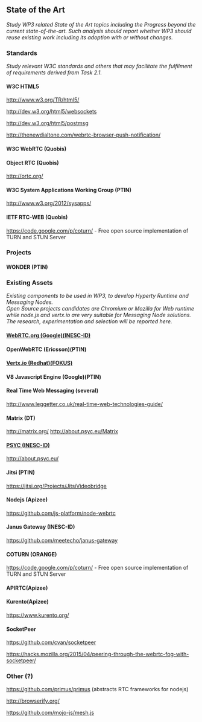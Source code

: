 ## State of the Art

*Study WP3 related State of the Art topics including the Progress beyond the current state-of-the-art. 
Such analysis should report whether WP3 should reuse existing work including its adoption with or without changes.*

### Standards

*Study relevant W3C standards and others that may facilitate the fulfilment of requirements derived from Task 2.1.*

#### W3C HTML5

http://www.w3.org/TR/html5/

http://dev.w3.org/html5/websockets

http://dev.w3.org/html5/postmsg

http://thenewdialtone.com/webrtc-browser-push-notification/

#### W3C WebRTC (Quobis)

#### Object RTC (Quobis)

http://ortc.org/

#### W3C System Applications Working Group (PTIN)

http://www.w3.org/2012/sysapps/

#### IETF RTC-WEB (Quobis)

https://code.google.com/p/coturn/ - Free open source implementation of TURN and STUN Server

### Projects

#### WONDER (PTIN)

### Existing Assets

*Existing components to be used in WP3, to develop Hyperty Runtime and Messaging Nodes.  
Open Source projects candidates are Chromium or Mozilla for Web runtime while node.js and vertx.io are very suitable for Messaging Node solutions.
The research, experimentation and selection will be reported here.*

#### [WebRTC.org (Google)(INESC-ID)](webrtc-org.md)

#### OpenWebRTC (Ericsson)(PTIN)

#### [Vertx.io (Redhat)(FOKUS)](vertx.md)

#### V8 Javascript Engine (Google)(PTIN)

#### Real Time Web Messaging (several)

http://www.leggetter.co.uk/real-time-web-technologies-guide/

#### Matrix (DT)

http://matrix.org/
http://about.psyc.eu/Matrix

#### [PSYC (INESC-ID)](psyc.md)

http://about.psyc.eu/

#### Jitsi (PTIN)

https://jitsi.org/Projects/JitsiVideobridge

#### Nodejs (Apizee)

https://github.com/js-platform/node-webrtc

#### Janus Gateway (INESC-ID)

https://github.com/meetecho/janus-gateway

#### COTURN (ORANGE)

https://code.google.com/p/coturn/ - Free open source implementation of TURN and STUN Server

#### APIRTC(Apizee)

#### Kurento(Apizee)
https://www.kurento.org/

#### SocketPeer

https://github.com/cvan/socketpeer

https://hacks.mozilla.org/2015/04/peering-through-the-webrtc-fog-with-socketpeer/


### Other (?)

https://github.com/primus/primus (abstracts RTC frameworks for nodejs)
 
http://browserify.org/

https://github.com/mojo-js/mesh.js

